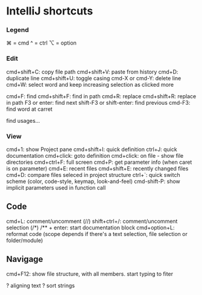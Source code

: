 # IntelliJ shortcuts

### Legend

⌘ = cmd
^ = ctrl
⌥ = option

### Edit

cmd+shift+C:    copy file path
cmd+shift+V:    paste from history
cmd+D:          duplicate line
cmd+shift+U:    toggle casing
cmd-X or cmd-Y: delete line
cmd+W:          select word and keep increasing selection as clicked more

cmd+F:          find
cmd+shift+F:    find in path
cmd+R:          replace
cmd+shift+R:    replace in path
F3 or enter:    find next
shift-F3 or shift-enter: find previous
cmd-F3:         find word at carret

find usages...

### View

cmd+1:          show Project pane
cmd+shift+I:    quick definition
ctrl+J:         quick documentation
cmd+click:      goto definition
cmd+click:      on file - show file directories
cmd+ctrl+F:     full screen
cmd+P:          get parameter info (when caret is on parameter)
cmd+E:          recent files
cmd+shift+E:    recently changed files
cmd+D:          compare files seleced in project structure
ctrl+`:         quick switch scheme (color, code-style, keymap, look-and-feel)
cmd-shift-P:    show implicit parameters used in function call

## Code

cmd+L: comment/uncomment (//)
shift+ctrl+/: comment/uncomment selection (/*)
/** + enter: start documentation block
cmd+option+L: reformat code (scope depends if there's a text selection, file selection or folder/module)

## Navigage

cmd+F12: show file structure, with all members. start typing to fiter


? aligning text
? sort strings